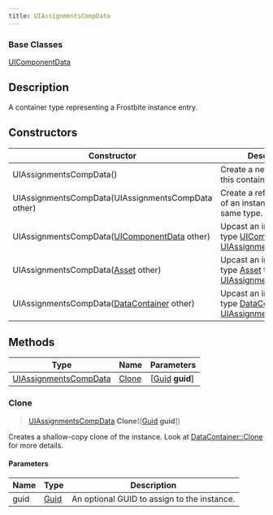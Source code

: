 ```yaml
---
title: UIAssignmentsCompData
---
```

### Base Classes

[UIComponentData](UIComponentData)

## Description

A container type representing a Frostbite instance entry.

## Constructors

| Constructor                                                                      | Description                                                                                                                       |
| -------------------------------------------------------------------------------- | --------------------------------------------------------------------------------------------------------------------------------- |
| UIAssignmentsCompData()                                                          | Create a new instance of this container type.                                                                                     |
| UIAssignmentsCompData(UIAssignmentsCompData other)                               | Create a reference copy of an instance of the same type.                                                                          |
| UIAssignmentsCompData([UIComponentData](UIComponentData) other)                  | Upcast an instance of type [UIComponentData](UIComponentData) to [UIAssignmentsCompData](UIAssignmentsCompData).                  |
| UIAssignmentsCompData([Asset](Asset) other)                                      | Upcast an instance of type [Asset](Asset) to [UIAssignmentsCompData](UIAssignmentsCompData).                                      |
| UIAssignmentsCompData([DataContainer](/vext/ref/shared/class/datacontainer) other) | Upcast an instance of type [DataContainer](/vext/ref/shared/class/datacontainer) to [UIAssignmentsCompData](UIAssignmentsCompData). |

## Methods

| Type                                           | Name            | Parameters                                     |
| ---------------------------------------------- | --------------- | ---------------------------------------------- |
| [UIAssignmentsCompData](UIAssignmentsCompData) | [Clone](#clone) | \[[Guid](/vext/ref/shared/class/guid) **guid**\] |

### Clone

> [UIAssignmentsCompData](UIAssignmentsCompData) **Clone**(\[[Guid](/vext/ref/shared/class/guid) **guid**\])

Creates a shallow-copy clone of the instance. Look at [DataContainer::Clone](/vext/ref/shared/class/datacontainer#clone) for more details.

#### Parameters

| Name | Type         | Description                                 |
| ---- | ------------ | ------------------------------------------- |
| guid | [Guid](Guid) | An optional GUID to assign to the instance. |
